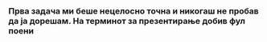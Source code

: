 ### Прва задача ми беше нецелосно точна и никогаш не пробав да ја дорешам. На терминот за презентирање добив фул поени

